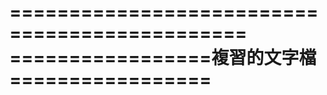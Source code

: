 ==============================================
=================複習的文字檔=================
==============================================
